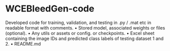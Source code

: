 # WCEBleedGen-code
Developed code for training, validation, and testing in .py / .mat etc in readable format with comments. 
• Stored model, associated weights or files (optional). 
• Any utils or assets or config. or checkpoints. 
• Excel sheet containing the image IDs and predicted class labels of testing dataset 1 and 2. 
• README.md
